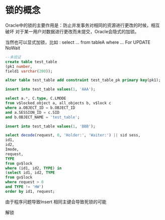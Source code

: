 # 锁的概念

Oracle中的锁的主要作用是：防止并发事务对相同的资源进行更改的时候，相互破坏
对于某一用户对数据进行更改而未提交，Oracle会隐式的加锁。

当然也可以显式加锁，比如 : select ... from tableA where ... For UPDATE NoWait

```sql
--未验证
create table test_table
(pk1 number,
field1 varchar(200));

alter table test_table add constraint test_table_pk primary key(pk1);

insert into test_table values(1, 'AAA');

select a.*, C.type, C.LMODE
from v$locked_object a, all_objects b, v$lock c
where a.OBJECT_ID = b.OBJECT_ID
and a.SESSION_ID = c.SID
and b.OBJECT_NAME = 'test_table';

insert into test_table values(1, 'BBB');

select decode(request, 0, 'Holder:', 'Waiter:') || sid sess,
id1,
id2,
Imode,
request,
TYPE
from gv$lock
where (id1, id2, TYPE) in
(select id1, id2, TYPE
from gv$lock
where request > 0
and TYPE != 'HW')
order by id1, request;
```

由于程序问题导致Insert 相同主键会导致死锁的可能

解锁